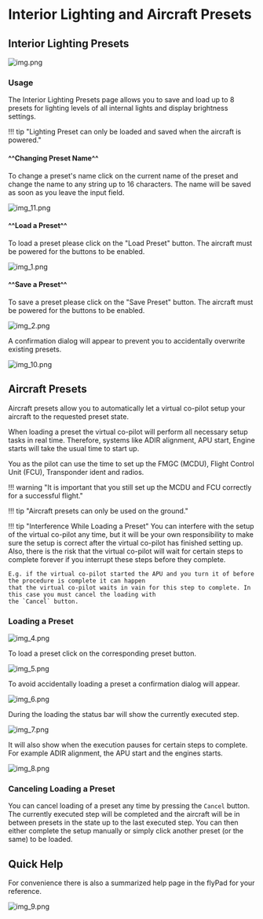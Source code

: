 # Interior Lighting and Aircraft Presets

## Interior Lighting Presets

![img.png](../../assets/flypados3/flypad-presets-lighting.png)

### Usage

The Interior Lighting Presets page allows you to save and load up to 8 presets for lighting levels of all internal 
lights and display brightness settings. 

!!! tip "Lighting Preset can only be loaded and saved when the aircraft is powered." 

#### ^^Changing Preset Name^^

To change a preset's name click on the current name of the preset and change the name to any string up to 16 
characters. The name will be saved as soon as you leave the input field.

![img_11.png](../../assets/flypados3/flypad-presets-name-change.png)

#### ^^Load a Preset^^

To load a preset please click on the "Load Preset" button. The aircraft must be powered for the buttons to be enabled. 

![img_1.png](../../assets/flypados3/flypad-presets-load-button.png)

#### ^^Save a Preset^^

To save a preset please click on the "Save Preset" button. The aircraft must be powered for the buttons to be enabled.

![img_2.png](../../assets/flypados3/flypad-presets-save-preset-button.png)

A confirmation dialog will appear to prevent you to accidentally overwrite existing presets. 

![img_10.png](../../assets/flypados3/flypad-presets-save-preset-confirm.png)

## Aircraft Presets

Aircraft presets allow you to automatically let a virtual co-pilot setup your aircraft to the requested preset state. 

When loading a preset the virtual co-pilot will perform all necessary setup tasks in real time. Therefore, systems 
like ADIR alignment, APU start, Engine starts will take the usual time to start up. 

You as the pilot can use the time to set up the FMGC (MCDU), Flight Control Unit (FCU), Transponder ident and radios.

!!! warning "It is important that you still set up the MCDU and FCU correctly for a successful flight."

!!! tip "Aircraft presets can only be used on the ground."

!!! tip "Interference While Loading a Preset" 
    You can interfere with the setup of the virtual co-pilot any time, but it will be your own responsibility to make sure 
    the setup is correct after the virtual co-pilot has finished setting up. Also, there is the risk that the virtual 
    co-pilot will wait for certain steps to complete forever if you interrupt these steps before they complete. 

    E.g. if the virtual co-pilot started the APU and you turn it of before the procedure is complete it can happen 
    that the virtual co-pilot waits in vain for this step to complete. In this case you must cancel the loading with 
    the `Cancel` button. 

### Loading a Preset

![img_4.png](../../assets/flypados3/flypad-presets-aircraft.png)

To load a preset click on the corresponding preset button. 

![img_5.png](../../assets/flypados3/flypad-presets-aircraft-load.png)

To avoid accidentally loading a preset a confirmation dialog will appear. 

![img_6.png](../../assets/flypados3/flypad-presets-aircraft-confirm.png)

During the loading the status bar will show the currently executed step. 

![img_7.png](../../assets/flypados3/flypad-presets-aircraft-status.png)

It will also show when the execution pauses for certain steps to complete. For example ADIR alignment, the 
APU start and the engines starts.

![img_8.png](../../assets/flypados3/flypad-presets-aircraft-wait.png)

### Canceling Loading a Preset

You can cancel  loading of a preset any time by pressing the `Cancel` button. The currently executed step will be 
completed and the aircraft will be in between presets in the state up to the last executed step. You can then either 
complete the setup manually or simply click another preset (or the same) to be loaded.   

## Quick Help

For convenience there is also a summarized help page in the flyPad for your reference. 

![img_9.png](../../assets/flypados3/flypad-presets-help.png)